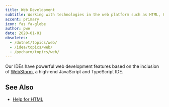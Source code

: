 ```yaml
---
title: Web Development
subtitle: Working with technologies in the web platform such as HTML, CSS, images, and JavaScript.
accent: primary
icon: fas fa-globe
author: pwe
date: 2020-01-01
obsoletes:
  - /dotnet/topics/web/
  - /idea/topics/web/
  - /pycharm/topics/web/
---
```


Our IDEs have powerful web development features based on the inclusion
of [WebStorm](https://www.jetbrains.com/webstorm/), a high-end JavaScript and TypeScript IDE.

## See Also

- [Help for HTML](https://www.jetbrains.com/help/idea/editing-html-files.html)
